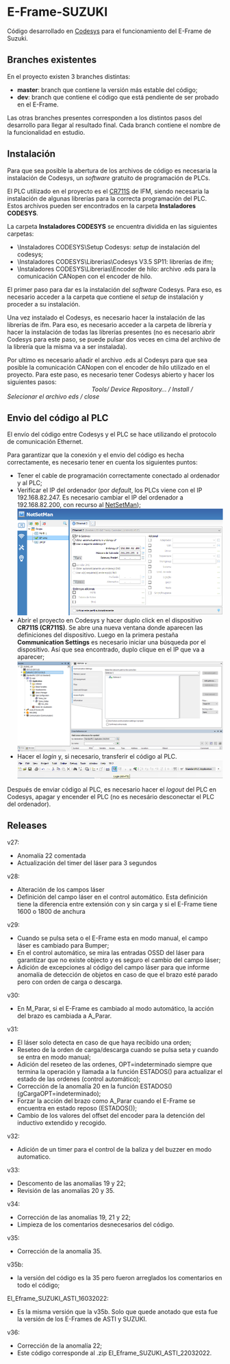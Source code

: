 # E-Frame-SUZUKI

Código desarrollado en [Codesys](https://www.codesys.com/) para el funcionamiento del E-Frame de Suzuki.

## Branches existentes

En el proyecto existen 3 branches distintas:

- **master**: branch que contiene la versión más estable del código;
- **dev**: branch que contiene el código que está pendiente de ser probado en el E-Frame.

Las otras branches presentes corresponden a los distintos pasos del desarrollo para llegar al resultado final. Cada branch contiene el nombre de la funcionalidad en estudio.

## Instalación

Para que sea posible la abertura de los archivos de código es necesaria la instalación de Codesys, un _software_ gratuito de programación de PLCs.<br />

El PLC utilizado en el proyecto es el [CR711S](https://www.ifm.com/pt/pt/product/CR711S) de IFM, siendo necesaria la instalación de algunas librerías para la correcta programación del PLC. Estos archivos pueden ser encontrados en la carpeta **Instaladores CODESYS**.<br />

La carpeta **Instaladores CODESYS** se encuentra dividida en las siguientes carpetas:

- \Instaladores CODESYS\Setup Codesys: _setup_ de instalación del codesys;
- \Instaladores CODESYS\Librerias\Codesys V3.5 SP11: librerías de ifm;
- \Instaladores CODESYS\Librerias\Encoder de hilo: archivo .eds para la comunicación CANopen con el encoder de hilo.

El primer paso para dar es la instalación del _software_ Codesys. Para eso, es necesario acceder a la carpeta que contiene el _setup_ de instalación y proceder a su instalación.<br />

Una vez instalado el Codesys, es necesario hacer la instalación de las librerías de ifm. Para eso, es necesario acceder a la carpeta de librería y hacer la instalación de todas las librerías presentes (no es necesario abrir Codesys para este paso, se puede pulsar dos veces en cima del archivo de la librería que la misma va a ser instalada).<br />

Por ultimo es necesario añadir el archivo .eds al Codesys para que sea posible la comunicación CANopen con el encoder de hilo utilizado en el proyecto. Para este paso, es necesario tener Codesys abierto y hacer los siguientes pasos:<br />
&emsp; &emsp; &emsp; &emsp; &emsp; &emsp; &emsp; &emsp; &emsp; &emsp; &emsp; _Tools/ Device Repository… / Install / Selecionar el archivo eds / close_

## Envio del código al PLC

El envío del código entre Codesys y el PLC se hace utilizando el protocolo de comunicación Ethernet.<br />

Para garantizar que la conexión y el envio del código es hecha correctamente, es necesario tener en cuenta los siguientes puntos:

- Tener el cable de programación correctamente conectado al ordenador y al PLC;
- Verificar el IP del ordenador (por _default_, los PLCs viene con el IP 192.168.82.247. Es necesario cambiar el IP del ordenador a 192.168.82.200, con recurso al [NetSetMan](https://www.netsetman.com/pt/freeware));
  ![image](./images/1.png)
- Abrir el proyecto en Codesys y hacer duplo click en el dispositivo **CR711S (CR711S)**. Se abre una nueva ventana donde aparecen las definiciones del dispositivo. Luego en la primera pestaña **Communication Settings** es necesario iniciar una búsqueda por el dispositivo. Así que sea encontrado, duplo clique en el IP que va a aparecer;
  ![image](./images/2.png)
- Hacer el _login_ y, si necesario, transferir el código al PLC.<br />
  ![image](./images/3.png)
  <br />

Después de enviar código al PLC, es necesario hacer el _logout_ del PLC en Codesys, apagar y encender el PLC (no es necesário desconectar el PLC del ordenador).

## Releases

v27:

- Anomalía 22 comentada
- Actualización del timer del láser para 3 segundos

v28:

- Alteración de los campos láser
- Definición del campo láser en el control automático. Esta definición tiene la diferencia entre extensión con y sin carga y si el E-Frame tiene 1600 o 1800 de anchura

v29:

- Cuando se pulsa seta o el E-Frame esta en modo manual, el campo láser es cambiado para Bumper;
- En el control automático, se mira las entradas OSSD del láser para garantizar que no existe objecto y es seguro el cambio del campo láser;
- Adición de excepciones al código del campo láser para que informe anomalía de detección de objetos en caso de que el brazo esté parado pero con orden de carga o descarga.

v30:

- En M_Parar, si el E-Frame es cambiado al modo automático, la acción del brazo es cambiada a A_Parar.

v31:

- El láser solo detecta en caso de que haya recibido una orden;
- Reseteo de la orden de carga/descarga cuando se pulsa seta y cuando se entra en modo manual;
- Adición del reseteo de las ordenes, OPT=indeterminado siempre que termina la operación y llamada a la función ESTADOS() para actualizar el estado de las ordenes (control automático);
- Corrección de la anomalía 20 en la función ESTADOS() (gCargaOPT=indeterminado);
- Forzar la acción del brazo como A_Parar cuando el E-Frame se encuentra en estado reposo (ESTADOS());
- Cambio de los valores del offset del encoder para la detención del inductivo extendido y recogido.

v32:

- Adición de un timer para el control de la baliza y del buzzer en modo automatico.

v33:

- Descomento de las anomalías 19 y 22;
- Revisión de las anomalías 20 y 35.

v34:

- Corrección de las anomalías 19, 21 y 22;
- Limpieza de los comentarios desnecesarios del código.

v35:

- Corrección de la anomalía 35.

v35b:

- la versión del código es la 35 pero fueron arreglados los comentarios en todo el código;

El_Eframe_SUZUKI_ASTI_16032022:

- Es la misma versión que la v35b. Solo que quede anotado que esta fue la versión de los E-Frames de ASTI y SUZUKI.

v36:

- Corrección de la anomalía 22;
- Este código corresponde al .zip El_Eframe_SUZUKI_ASTI_22032022.

